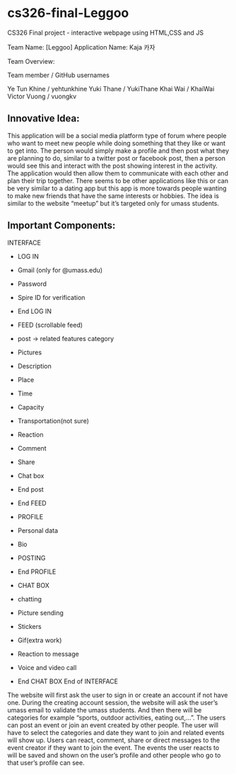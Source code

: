 # cs326-final-Leggoo
CS326 Final project - interactive webpage using HTML,CSS and JS

Team Name: [Leggoo]
Application Name: Kaja 카자

Team Overview:

Team member	/	GitHub usernames 

Ye Tun Khine	/	yehtunkhine
Yuki Thane	/	YukiThane
Khai Wai	/	KhaiWai
Victor Vuong	/	vuongkv


		
## Innovative Idea:  
This application will be a social media platform type of forum where people who want to meet new people while doing something that they like or want to get into. The person would simply make a profile and then post what they are planning to do, similar to a twitter post or facebook post, then a person would see this and interact with the post showing interest in the activity. The application would then allow them to communicate with each other and plan their trip together. There seems to be other applications like this or can be very similar to a dating app but this app is more towards people wanting to make new friends that have the same interests or hobbies.
The idea is similar to the website “meetup” but it’s targeted only for umass students.


## Important Components:

INTERFACE
- LOG IN
 - Gmail (only for @umass.edu)
  - Password 
  - Spire ID for verification
- End LOG IN

- FEED (scrollable feed)
 - post  -> related features category
  - Pictures
  - Description
   - Place
   - Time 
   - Capacity
   - Transportation(not sure)
  - Reaction
  - Comment
  - Share
 - Chat box
 - End post
- End FEED

- PROFILE
 - Personal data
 - Bio
 - POSTING
- End PROFILE

- CHAT BOX
 - chatting 
 - Picture sending
 - Stickers
 - Gif(extra work)
 - Reaction to message
 - Voice and video call
- End CHAT BOX
End of INTERFACE
	


The website will first ask the user to sign in or create an account if not have one. During the creating account session, the website will ask the user’s umass email to validate the umass students. And then there will be categories for example “sports, outdoor activities, eating out,...”. The users can post an event or join an event created by other people. The user will have to select the categories and date they want to join and related events will show up. Users can react, comment, share or direct messages to the event creator if they want to join the event. The events the user reacts to will be saved and shown on the user’s profile and other people who go to that user’s profile can see. 


